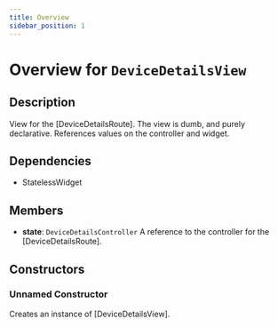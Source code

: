 ```yaml
---
title: Overview
sidebar_position: 1
---
```


# Overview for `DeviceDetailsView`

## Description

View for the [DeviceDetailsRoute]. The view is dumb, and purely declarative. References values
 on the controller and widget.

## Dependencies

- StatelessWidget

## Members

- **state**: `DeviceDetailsController`
  A reference to the controller for the [DeviceDetailsRoute].

## Constructors

### Unnamed Constructor
Creates an instance of [DeviceDetailsView].

